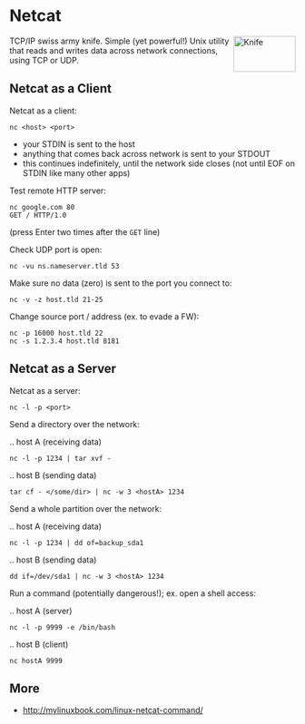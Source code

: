 # Netcat

<img src="https://raw.github.com/jreisinger/blog/master/files/knife.jpg" alt="Knife" height="63" width="109" align="right">

TCP/IP swiss army knife. Simple (yet powerful!) Unix utility that reads and writes data across network connections, using TCP or UDP.

## Netcat as a Client

Netcat as a client:

    nc <host> <port>

* your STDIN is sent to the host
* anything that comes back across network is sent to your STDOUT
* this continues indefinitely, until the network side closes (not until EOF on STDIN like many other apps)

Test remote HTTP server:

    nc google.com 80
    GET / HTTP/1.0

(press Enter two times after the `GET` line)

Check UDP port is open:

    nc -vu ns.nameserver.tld 53

Make sure no data (zero) is sent to the port you connect to:

    nc -v -z host.tld 21-25

Change source port / address (ex. to evade a FW):

    nc -p 16000 host.tld 22
    nc -s 1.2.3.4 host.tld 8181

## Netcat as a Server

Netcat as a server:

    nc -l -p <port>

Send a directory over the network:

.. host A (receiving data)

    nc -l -p 1234 | tar xvf -

.. host B (sending data)

    tar cf - </some/dir> | nc -w 3 <hostA> 1234

Send a whole partition over the network:

.. host A (receiving data)

    nc -l -p 1234 | dd of=backup_sda1

.. host B (sending data)

    dd if=/dev/sda1 | nc -w 3 <hostA> 1234

Run a command (potentially dangerous!); ex. open a shell access:

.. host A (server)

    nc -l -p 9999 -e /bin/bash

.. host B (client)

    nc hostA 9999

## More

* <http://mylinuxbook.com/linux-netcat-command/>
